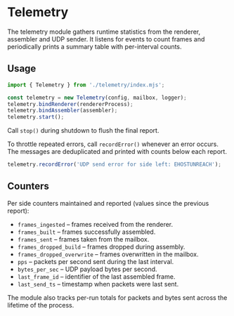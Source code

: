 # Telemetry

The telemetry module gathers runtime statistics from the renderer, assembler and UDP sender. It listens for events to count frames and periodically prints a summary table with per-interval counts.

## Usage

```javascript
import { Telemetry } from './telemetry/index.mjs';

const telemetry = new Telemetry(config, mailbox, logger);
telemetry.bindRenderer(rendererProcess);
telemetry.bindAssembler(assembler);
telemetry.start();
```

Call `stop()` during shutdown to flush the final report.

To throttle repeated errors, call `recordError()` whenever an error occurs. The
messages are deduplicated and printed with counts below each report.

```javascript
telemetry.recordError('UDP send error for side left: EHOSTUNREACH');
```

## Counters

Per side counters maintained and reported (values since the previous report):

- `frames_ingested` – frames received from the renderer.
- `frames_built` – frames successfully assembled.
- `frames_sent` – frames taken from the mailbox.
- `frames_dropped_build` – frames dropped during assembly.
- `frames_dropped_overwrite` – frames overwritten in the mailbox.
- `pps` – packets per second sent during the last interval.
- `bytes_per_sec` – UDP payload bytes per second.
- `last_frame_id` – identifier of the last assembled frame.
- `last_send_ts` – timestamp when packets were last sent.

The module also tracks per-run totals for packets and bytes sent across the lifetime of the process.
